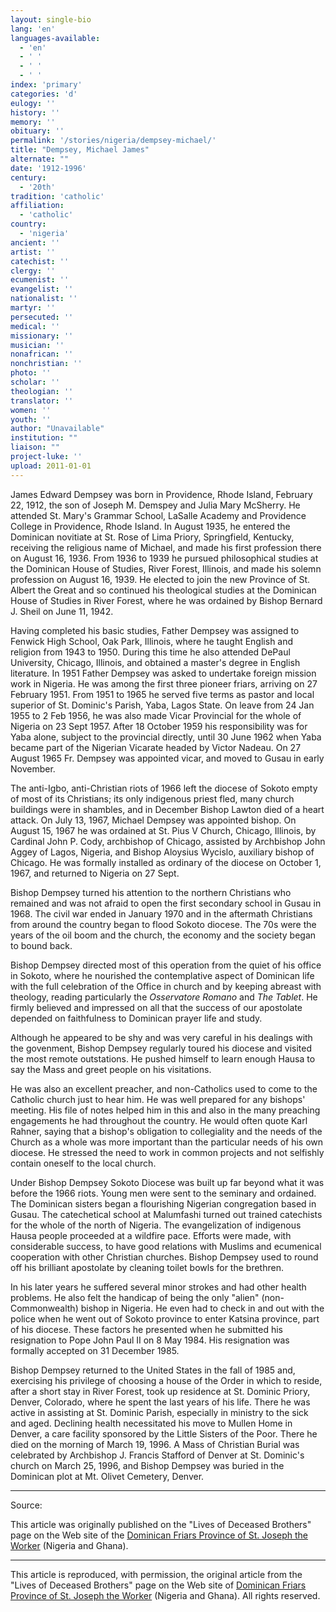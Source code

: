 ```yaml
---
layout: single-bio
lang: 'en'
languages-available:
  - 'en'
  - ' '
  - ' '
  - ' '
index: 'primary'
categories: 'd'
eulogy: ''
history: ''
memory: ''
obituary: ''
permalink: '/stories/nigeria/dempsey-michael/'
title: "Dempsey, Michael James"
alternate: ""
date: '1912-1996'
century:
  - '20th'
tradition: 'catholic'
affiliation:
  - 'catholic'
country:
  - 'nigeria'
ancient: ''
artist: ''
catechist: ''
clergy: ''
ecumenist: ''
evangelist: ''
nationalist: ''
martyr: ''
persecuted: ''
medical: ''
missionary: ''
musician: ''
nonafrican: ''
nonchristian: ''
photo: ''
scholar: ''
theologian: ''
translator: ''
women: ''
youth: ''
author: "Unavailable"
institution: ""
liaison: ""
project-luke: ''
upload: 2011-01-01
---
```




James Edward Dempsey was born in Providence, Rhode Island, February
22, 1912, the son of Joseph M. Demspey and Julia Mary McSherry. He attended
St. Mary's Grammar School, LaSalle Academy and Providence College in
Providence, Rhode Island. In August 1935, he entered the Dominican novitiate
at St. Rose of Lima Priory, Springfield, Kentucky, receiving the religious
name of Michael, and made his first profession there on August 16, 1936. From
1936 to 1939 he pursued philosophical studies at the Dominican House of
Studies, River Forest, Illinois, and made his solemn profession on August 16,
1939. He elected to join the new Province of St. Albert the Great and so
continued his theological studies at the Dominican House of Studies in River
Forest, where he was ordained by Bishop Bernard J. Sheil on June 11, 1942.

Having completed his basic studies, Father Dempsey was assigned to Fenwick
High School, Oak Park, Illinois, where he taught English and religion from
1943 to 1950. During this time he also attended DePaul University, Chicago,
Illinois, and obtained a master's degree in English literature. In 1951 Father
Dempsey was asked to undertake foreign mission work in Nigeria. He was among
the first three pioneer friars, arriving on 27 February 1951. From 1951 to
1965 he served five terms as pastor and local superior of St. Dominic's
Parish, Yaba, Lagos State. On leave from 24 Jan 1955 to 2 Feb 1956, he was
also made Vicar Provincial for the whole of Nigeria on 23 Sept 1957. After 18
October 1959 his responsibility was for Yaba alone, subject to the provincial
directly, until 30 June 1962 when Yaba became part of the Nigerian Vicarate
headed by Victor Nadeau. On 27 August 1965 Fr. Dempsey was appointed vicar,
and moved to Gusau in early November.

The anti-Igbo, anti-Christian riots of 1966 left the diocese of Sokoto
empty of most of its Christians; its only indigenous priest fled, many church
buildings were in shambles, and in December Bishop Lawton died of a heart
attack. On July 13, 1967, Michael Dempsey was appointed bishop. On August 15,
1967 he was ordained at St. Pius V Church, Chicago, Illinois, by Cardinal John
P. Cody, archbishop of Chicago, assisted by Archbishop John Aggey of Lagos,
Nigeria, and Bishop Aloysius Wycislo, auxiliary bishop of Chicago. He was
formally installed as ordinary of the diocese on October 1, 1967, and returned
to Nigeria on 27 Sept.

Bishop Dempsey turned his attention to the northern Christians who remained
and was not afraid to open the first secondary school in Gusau in 1968. The
civil war ended in January 1970 and in the aftermath Christians from around
the country began to flood Sokoto diocese. The 70s were the years of the oil
boom and the church, the economy and the society began to bound back.

Bishop Dempsey directed most of this operation from the quiet of his office
in Sokoto, where he nourished the contemplative aspect of Dominican life with
the full celebration of the Office in church and by keeping abreast with
theology, reading particularly the *Osservatore Romano* and *The
Tablet*. He firmly believed and impressed on all that the success of our
apostolate depended on faithfulness to Dominican prayer life and study.

Although he appeared to be shy and was very careful in his dealings with
the govenment, Bishop Dempsey regularly toured his diocese and visited the
most remote outstations. He pushed himself to learn enough Hausa to say the
Mass and greet people on his visitations.

He was also an excellent preacher, and non-Catholics used to come to the
Catholic church just to hear him. He was well prepared for any bishops'
meeting. His file of notes helped him in this and also in the many preaching
engagements he had throughout the country. He would often quote Karl Rahner, saying
that a bishop's obligation to collegiality and the needs of the Church as a
whole was more important than the particular needs of his own diocese. He
stressed the need to work in common projects and not selfishly contain oneself
to the local church.

Under Bishop Dempsey Sokoto Diocese was built up far beyond what it was
before the 1966 riots. Young men were sent to the seminary and ordained. The
Dominican sisters began a flourishing Nigerian congregation based in Gusau.
The catechetical school at Malumfashi turned out trained catechists for the
whole of the north of Nigeria. The evangelization of indigenous Hausa people
proceeded at a wildfire pace. Efforts were made, with considerable success,
to have good relations with Muslims and ecumenical cooperation with other
Christian churches. Bishop Dempsey used to round off his brilliant apostolate
by cleaning toilet bowls for the brethren.

In his later years he suffered several minor strokes and had other health
problems. He also felt the handicap of being the only "alien"
(non-Commonwealth) bishop in Nigeria. He even had to check in and out with the
police when he went out of Sokoto province to enter Katsina province, part of
his diocese. These factors he presented when he submitted his resignation to
Pope John Paul II on 8 May 1984. His resignation was formally accepted on 31
December 1985.

Bishop Dempsey returned to the United States in the fall of 1985 and,
exercising his privilege of choosing a house of the Order in which to reside,
after a short stay in River Forest, took up residence at St. Dominic Priory,
Denver, Colorado, where he spent the last years of his life. There he was
active in assisting at St. Dominic Parish, especially in ministry to the sick
and aged. Declining health necessitated his move to Mullen Home in Denver, a
care facility sponsored by the Little Sisters of the Poor. There he died on
the morning of March 19, 1996. A Mass of Christian Burial was celebrated by
Archbishop J. Francis Stafford of Denver at St. Dominic's church on March 25,
1996, and Bishop Dempsey was buried in the Dominican plot at Mt. Olivet
Cemetery, Denver.



---

Source:

This article was originally published on the "Lives of Deceased Brothers" page on the Web site of the [Dominican Friars Province of St. Joseph the Worker](http://www.domcentral.org) (Nigeria and Ghana).

---

This article is reproduced, with permission, the original article from the "Lives of Deceased Brothers" page on the Web site of [Dominican Friars Province of St. Joseph the Worker](http://www.domcentral.org) (Nigeria and Ghana). All rights reserved.